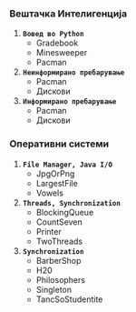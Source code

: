 
 ### **Вештачка Интелигенција**
  1. **`Вовед во Python`**&nbsp;
     - Gradebook
     - Minesweeper
     - Pacman  
  2. **`Неинформирано пребарување`**&nbsp;
     - Pacman
     - Дискови
  3. **`Информирано пребарување`**&nbsp;
     - Pacman
     - Дискови


 ### **Оперативни системи**
  1. **`File Manager, Java I/O`**&nbsp;
     - JpgOrPng
     - LargestFile
     - Vowels
  2. **`Threads, Synchronization`**&nbsp;
     - BlockingQueue
     - CountSeven
     - Printer
     - TwoThreads
  3. **`Synchronization`**&nbsp;
     - BarberShop
     - H20
     - Philosophers
     - Singleton
     - TancSoStudentite
